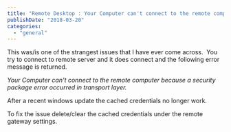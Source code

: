 ```yaml
---
title: "Remote Desktop : Your Computer can't connect to the remote computer because a security package error occurred in transport layer."
publishDate: "2018-03-20"
categories: 
  - "general"
---
```


This was/is one of the strangest issues that I have ever come across.  You try to connect to remote server and it does connect and the following error message is returned. 

_Your Computer can't connect to the remote computer because a security package error occurred in transport layer._

After a recent windows update the cached credentials no longer work.

To fix the issue delete/clear the cached credentials under the remote gateway settings.
